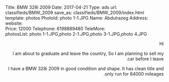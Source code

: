 Title:          BMW 328i 2009
Date:           2017-04-21
Type:           ads
url:            classifieds/BMW_2009
save_as:        classifieds/BMW_2009/index.html
template:       photos
PhotoId:        photo 1-1.JPG
Name:           Abdulrazeg
Address:        
website:        
Price:          12000
Telephone:      6198889480
TeleMore:       
photosList:     photo 1-1.JPG,photo 2-1.JPG,photo 3-1.JPG,photo 4.JPG

<div style="direction:rtl;">
Hi

I am about to graduate and leave the country, So I am planning to sell my car before I leave.

I have a BMW 328i 2009 in good condition and shape. It has clean title and only run for 84000 mileages. 
</div>
